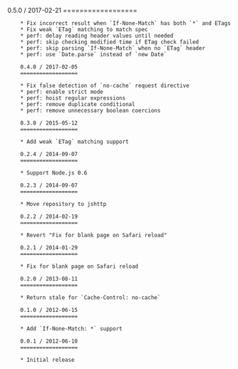 0.5.0 / 2017-02-21
        ==================

        * Fix incorrect result when `If-None-Match` has both `*` and ETags
        * Fix weak `ETag` matching to match spec
        * perf: delay reading header values until needed
        * perf: skip checking modified time if ETag check failed
        * perf: skip parsing `If-None-Match` when no `ETag` header
        * perf: use `Date.parse` instead of `new Date`

        0.4.0 / 2017-02-05
        ==================

        * Fix false detection of `no-cache` request directive
        * perf: enable strict mode
        * perf: hoist regular expressions
        * perf: remove duplicate conditional
        * perf: remove unnecessary boolean coercions

        0.3.0 / 2015-05-12
        ==================

        * Add weak `ETag` matching support

        0.2.4 / 2014-09-07
        ==================

        * Support Node.js 0.6

        0.2.3 / 2014-09-07
        ==================

        * Move repository to jshttp

        0.2.2 / 2014-02-19
        ==================

        * Revert "Fix for blank page on Safari reload"

        0.2.1 / 2014-01-29
        ==================

        * Fix for blank page on Safari reload

        0.2.0 / 2013-08-11
        ==================

        * Return stale for `Cache-Control: no-cache`

        0.1.0 / 2012-06-15
        ==================

        * Add `If-None-Match: *` support

        0.0.1 / 2012-06-10
        ==================

        * Initial release
